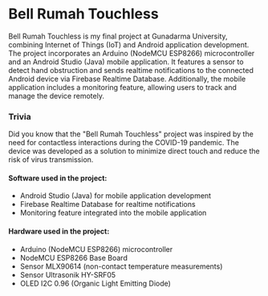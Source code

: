 # Bell Rumah Touchless

Bell Rumah Touchless is my final project at Gunadarma University, combining Internet of Things (IoT) and Android application development. The project incorporates an Arduino (NodeMCU ESP8266) microcontroller and an Android Studio (Java) mobile application. It features a sensor to detect hand obstruction and sends realtime notifications to the connected Android device via Firebase Realtime Database. Additionally, the mobile application includes a monitoring feature, allowing users to track and manage the device remotely.

### Trivia

Did you know that the "Bell Rumah Touchless" project was inspired by the need for contactless interactions during the COVID-19 pandemic. The device was developed as a solution to minimize direct touch and reduce the risk of virus transmission.

#### Software used in the project:

- Android Studio (Java) for mobile application development
- Firebase Realtime Database for realtime notifications
- Monitoring feature integrated into the mobile application

#### Hardware used in the project:

- Arduino (NodeMCU ESP8266) microcontroller
- NodeMCU ESP8266 Base Board
- Sensor MLX90614 (non-contact temperature measurements)
- Sensor Ultrasonik HY-SRF05
- OLED I2C 0.96 (Organic Light Emitting Diode)
